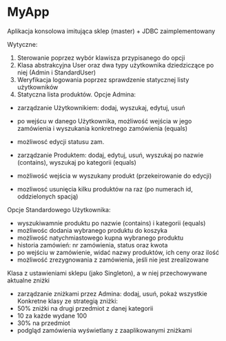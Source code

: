 # MyApp

Aplikacja konsolowa imitująca sklep (master) + JDBC zaimplementowany

Wytyczne:
1. Sterowanie poprzez wybór klawisza przypisanego do opcji
2. Klasa abstrakcyjna User oraz dwa typy użytkownika dziedziczące po niej (Admin i StandardUser)
3. Weryfikacja logowania poprzez sprawdzenie statycznej listy użytkowników
4. Statyczna lista produktów.
Opcje Admina:
- zarządzanie Użytkownikiem: dodaj, wyszukaj, edytuj, usuń
- po wejścu w danego Użytkownika, możliwość wejścia w jego zamówienia i wyszukania konkretnego zamówienia (equals)
- możliwosć edycji statusu zam.

- zarządzanie Produktem: dodaj, edytuj, usuń, wyszukaj po nazwie (contains), wyszukaj po kategorii (equals)
- możliwość wejścia w wyszukany produkt (przekeirowanie do edycji)
- mozliwosć usunięcia kilku produktów na raz (po numerach id, oddzielonych spacją)

Opcje Standardowego Użytkownika:
- wyszukiwamnie produktu po nazwie (contains) i kategorii (equals)
- możliwośc dodania wybranego produktu do koszyka
- możliwość natychmiastowego kupna wybranego produktu
- historia zamówień: nr zamówienia, status oraz kwota
- po wejściu w zamówienie, widać nazwy produktów, ich ceny oraz ilość
- możliwość zrezygnowania z zamówienia, jeśli nie jest zrealizowane

Klasa z ustawieniami sklepu (jako Singleton), a w niej przechowywane aktualne zniżki
- zarządzanie zniżkami przez Admina: dodaj, usuń, pokaż wszystkie
Konkretne klasy ze strategią zniżki:
- 50% zniżki na drugi przedmiot z danej kategorii
- 10 za każde wydane 100
- 30% na przedmiot
- podgląd zamówienia wyświetlany z zaaplikowanymi zniżkami
